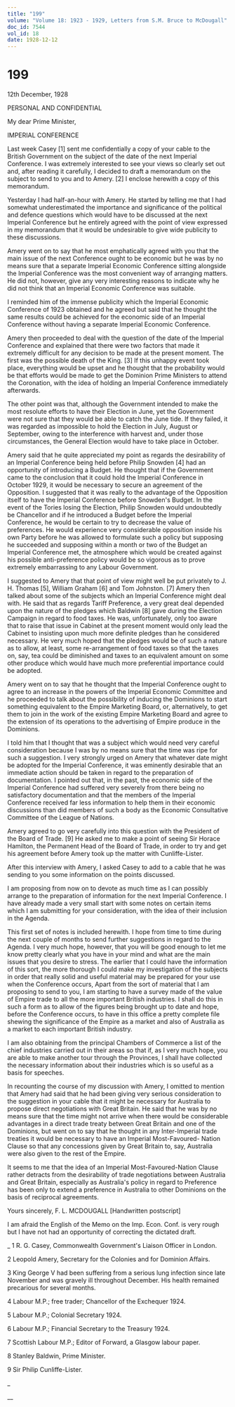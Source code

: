 ```yaml
---
title: "199"
volume: "Volume 18: 1923 - 1929, Letters from S.M. Bruce to McDougall"
doc_id: 7544
vol_id: 18
date: 1928-12-12
---
```


# 199

12th December, 1928

PERSONAL AND CONFIDENTIAL

My dear Prime Minister,

IMPERIAL CONFERENCE

Last week Casey [1] sent me confidentially a copy of your cable to the British Government on the subject of the date of the next Imperial Conference. I was extremely interested to see your views so clearly set out and, after reading it carefully, I decided to draft a memorandum on the subject to send to you and to Amery. [2] I enclose herewith a copy of this memorandum.

Yesterday I had half-an-hour with Amery. He started by telling me that I had somewhat underestimated the importance and significance of the political and defence questions which would have to be discussed at the next Imperial Conference but he entirely agreed with the point of view expressed in my memorandum that it would be undesirable to give wide publicity to these discussions.

Amery went on to say that he most emphatically agreed with you that the main issue of the next Conference ought to be economic but he was by no means sure that a separate Imperial Economic Conference sitting alongside the Imperial Conference was the most convenient way of arranging matters. He did not, however, give any very interesting reasons to indicate why he did not think that an Imperial Economic Conference was suitable.

I reminded him of the immense publicity which the Imperial Economic Conference of 1923 obtained and he agreed but said that he thought the same results could be achieved for the economic side of an Imperial Conference without having a separate Imperial Economic Conference.

Amery then proceeded to deal with the question of the date of the Imperial Conference and explained that there were two factors that made it extremely difficult for any decision to be made at the present moment. The first was the possible death of the King. [3] If this unhappy event took place, everything would be upset and he thought that the probability would be that efforts would be made to get the Dominion Prime Ministers to attend the Coronation, with the idea of holding an Imperial Conference immediately afterwards.

The other point was that, although the Government intended to make the most resolute efforts to have their Election in June, yet the Government were not sure that they would be able to catch the June tide. If they failed, it was regarded as impossible to hold the Election in July, August or September, owing to the interference with harvest and, under those circumstances, the General Election would have to take place in October.

Amery said that he quite appreciated my point as regards the desirability of an Imperial Conference being held before Philip Snowden [4] had an opportunity of introducing a Budget. He thought that if the Government came to the conclusion that it could hold the Imperial Conference in October 1929, it would be necessary to secure an agreement of the Opposition. I suggested that it was really to the advantage of the Opposition itself to have the Imperial Conference before Snowden's Budget. In the event of the Tories losing the Election, Philip Snowden would undoubtedly be Chancellor and if he introduced a Budget before the Imperial Conference, he would be certain to try to decrease the value of preferences. He would experience very considerable opposition inside his own Party before he was allowed to formulate such a policy but supposing he succeeded and supposing within a month or two of the Budget an Imperial Conference met, the atmosphere which would be created against his possible anti-preference policy would be so vigorous as to prove extremely embarrassing to any Labour Government.

I suggested to Amery that that point of view might well be put privately to J. H. Thomas [5], William Graham [6] and Tom Johnston. [7] Amery then talked about some of the subjects which an Imperial Conference might deal with. He said that as regards Tariff Preference, a very great deal depended upon the nature of the pledges which Baldwin [8] gave during the Election Campaign in regard to food taxes. He was, unfortunately, only too aware that to raise that issue in Cabinet at the present moment would only lead the Cabinet to insisting upon much more definite pledges than he considered necessary. He very much hoped that the pledges would be of such a nature as to allow, at least, some re-arrangement of food taxes so that the taxes on, say, tea could be diminished and taxes to an equivalent amount on some other produce which would have much more preferential importance could be adopted.

Amery went on to say that he thought that the Imperial Conference ought to agree to an increase in the powers of the Imperial Economic Committee and he proceeded to talk about the possibility of inducing the Dominions to start something equivalent to the Empire Marketing Board, or, alternatively, to get them to join in the work of the existing Empire Marketing Board and agree to the extension of its operations to the advertising of Empire produce in the Dominions.

I told him that I thought that was a subject which would need very careful consideration because I was by no means sure that the time was ripe for such a suggestion. I very strongly urged on Amery that whatever date might be adopted for the Imperial Conference, it was eminently desirable that an immediate action should be taken in regard to the preparation of documentation. I pointed out that, in the past, the economic side of the Imperial Conference had suffered very severely from there being no satisfactory documentation and that the members of the Imperial Conference received far less information to help them in their economic discussions than did members of such a body as the Economic Consultative Committee of the League of Nations.

Amery agreed to go very carefully into this question with the President of the Board of Trade. [9] He asked me to make a point of seeing Sir Horace Hamilton, the Permanent Head of the Board of Trade, in order to try and get his agreement before Amery took up the matter with Cunliffe-Lister.

After this interview with Amery, I asked Casey to add to a cable that he was sending to you some information on the points discussed.

I am proposing from now on to devote as much time as I can possibly arrange to the preparation of information for the next Imperial Conference. I have already made a very small start with some notes on certain items which I am submitting for your consideration, with the idea of their inclusion in the Agenda.

This first set of notes is included herewith. I hope from time to time during the next couple of months to send further suggestions in regard to the Agenda. I very much hope, however, that you will be good enough to let me know pretty clearly what you have in your mind and what are the main issues that you desire to stress. The earlier that I could have the information of this sort, the more thorough I could make my investigation of the subjects in order that really solid and useful material may be prepared for your use when the Conference occurs, Apart from the sort of material that I am proposing to send to you, I am starting to have a survey made of the value of Empire trade to all the more important British industries. I shall do this in such a form as to allow of the figures being brought up to date and hope, before the Conference occurs, to have in this office a pretty complete file shewing the significance of the Empire as a market and also of Australia as a market to each important British industry.

I am also obtaining from the principal Chambers of Commerce a list of the chief industries carried out in their areas so that if, as I very much hope, you are able to make another tour through the Provinces, I shall have collected the necessary information about their industries which is so useful as a basis for speeches.

In recounting the course of my discussion with Amery, I omitted to mention that Amery had said that he had been giving very serious consideration to the suggestion in your cable that it might be necessary for Australia to propose direct negotiations with Great Britain. He said that he was by no means sure that the time might not arrive when there would be considerable advantages in a direct trade treaty between Great Britain and one of the Dominions, but went on to say that he thought in any Inter-Imperial trade treaties it would be necessary to have an Imperial Most-Favoured- Nation Clause so that any concessions given by Great Britain to, say, Australia were also given to the rest of the Empire.

It seems to me that the idea of an Imperial Most-Favoured-Nation Clause rather detracts from the desirability of trade negotiations between Australia and Great Britain, especially as Australia's policy in regard to Preference has been only to extend a preference in Australia to other Dominions on the basis of reciprocal agreements.

Yours sincerely, F. L. MCDOUGALL [Handwritten postscript]

I am afraid the English of the Memo on the Imp. Econ. Conf. is very rough but I have not had an opportunity of correcting the dictated draft.

_ 1 R. G. Casey, Commonwealth Government's Liaison Officer in London.

2 Leopold Amery, Secretary for the Colonies and for Dominion Affairs.

3 King George V had been suffering from a serious lung infection since late November and was gravely ill throughout December. His health remained precarious for several months.

4 Labour M.P.; free trader; Chancellor of the Exchequer 1924.

5 Labour M.P.; Colonial Secretary 1924.

6 Labour M.P.; Financial Secretary to the Treasury 1924.

7 Scottish Labour M.P.; Editor of Forward, a Glasgow labour paper.

8 Stanley Baldwin, Prime Minister.

9 Sir Philip Cunliffe-Lister.

_

__
